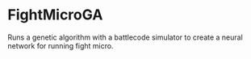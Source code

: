 # FightMicroGA
Runs a genetic algorithm with a battlecode simulator to create a neural network for running fight micro.
